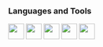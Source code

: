 ### Languages and Tools
<img height="32" width="32" src="https://cdn.simpleicons.org/vault" /> <img height="32" width="32" src="https://cdn.simpleicons.org/terraform" /> <img height="32" width="32" src="https://cdn.simpleicons.org/gnubash" /> <img height="32" width="32" src="https://cdn.simpleicons.org/python" /> <img height="32" width="32" src="https://cdn.simpleicons.org/github" />
